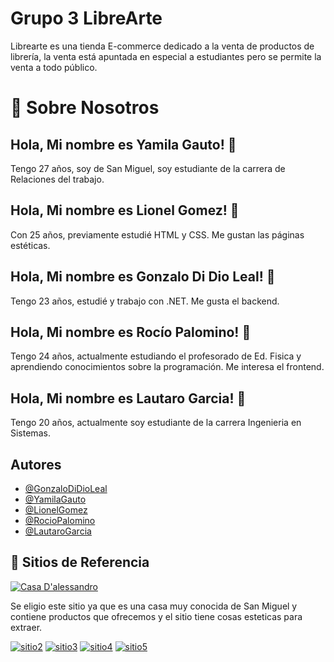 # Grupo 3 LibreArte

Librearte es una tienda E-commerce dedicado a la venta de productos de librería, la venta está apuntada en especial a estudiantes pero se permite la venta a todo público.



# 🚀 Sobre Nosotros

## Hola, Mi nombre es Yamila Gauto! 👋
Tengo 27 años, soy de San Miguel, soy estudiante de la carrera de Relaciones del trabajo.
## Hola, Mi nombre es Lionel Gomez! 👋
Con 25 años, previamente estudié HTML y CSS. Me gustan las páginas estéticas.
## Hola, Mi nombre es Gonzalo Di Dio Leal! 👋
Tengo 23 años, estudié y trabajo con .NET. Me gusta el backend.
## Hola, Mi nombre es Rocío Palomino! 👋
Tengo 24 años, actualmente estudiando el profesorado de Ed. Fisica y aprendiendo conocimientos sobre la programación. Me interesa el frontend.
## Hola, Mi nombre es Lautaro Garcia! 👋
Tengo 20 años, actualmente soy estudiante de la carrera Ingenieria en Sistemas.
## Autores

- [@GonzaloDiDioLeal](https://github.com/gonzadidio)
- [@YamilaGauto](https://github.com/yamila-gauto)
- [@LionelGomez](https://github.com/LionelSGomez)
- [@RocioPalomino](https://github.com/rochipalomino)
- [@LautaroGarcia](https://github.com/lautarodpr)


## 🔗 Sitios de Referencia 
[![Casa D'alessandro](https://img.shields.io/badge/sitio2-0A66C2?style=for-the-badge&logoColor=white)](https://www.casadalessandro.com.ar/)

Se eligio este sitio ya que es una casa muy conocida de San Miguel y contiene productos que ofrecemos y el sitio tiene cosas esteticas para extraer.

[![sitio2](https://img.shields.io/badge/sitio2-0A66C2?style=for-the-badge&logo=linkedin&logoColor=white)](https://www.linkedin.com/)
[![sitio3](https://img.shields.io/badge/sitio3-1DA1F2?style=for-the-badge&logo=twitter&logoColor=white)](https://twitter.com/)
[![sitio4](https://img.shields.io/badge/sitio4-FF0000?style=for-the-badge&logo=instagram&logoColor=white)](https://twitter.com/)
[![sitio5](https://img.shields.io/badge/sitio5-$FF0000?style=for-the-badge&logo=instagram&logoColor=white)](https://twitter.com/)
